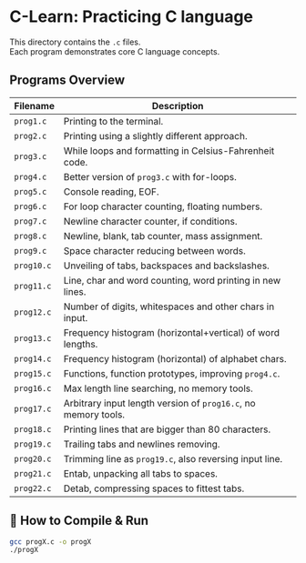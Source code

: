 # C-Learn: Practicing C language

This directory contains the `.c` files. <br>
Each program demonstrates core C language concepts.

## Programs Overview

| Filename   | Description                                                  |
|------------|--------------------------------------------------------------|
| `prog1.c`  | Printing to the terminal.|
| `prog2.c`  | Printing using a slightly different approach.|
| `prog3.c`  | While loops and formatting in Celsius-Fahrenheit code.|
| `prog4.c`  | Better version of `prog3.c` with for-loops.|
| `prog5.c`  | Console reading, EOF.|
| `prog6.c`  | For loop character counting, floating numbers.|
| `prog7.c`  | Newline character counter, if conditions.|
| `prog8.c`  | Newline, blank, tab counter, mass assignment.|
| `prog9.c`  | Space character reducing between words.|
| `prog10.c` | Unveiling of tabs, backspaces and backslashes.|
| `prog11.c` | Line, char and word counting, word printing in new lines.|
| `prog12.c` | Number of digits, whitespaces and other chars in input.|
| `prog13.c` | Frequency histogram (horizontal+vertical) of word lengths.|
| `prog14.c` | Frequency histogram (horizontal) of alphabet chars.|
| `prog15.c` | Functions, function prototypes, improving `prog4.c`.|
| `prog16.c` | Max length line searching, no memory tools.|
| `prog17.c` | Arbitrary input length version of `prog16.c`, no memory tools.|
| `prog18.c` | Printing lines that are bigger than 80 characters.|
| `prog19.c` | Trailing tabs and newlines removing.|
| `prog20.c` | Trimming line as `prog19.c`, also reversing input line.|
| `prog21.c` | Entab, unpacking all tabs to spaces.|
| `prog22.c` | Detab, compressing spaces to fittest tabs.|

## 🚀 How to Compile & Run

```bash
gcc progX.c -o progX
./progX
